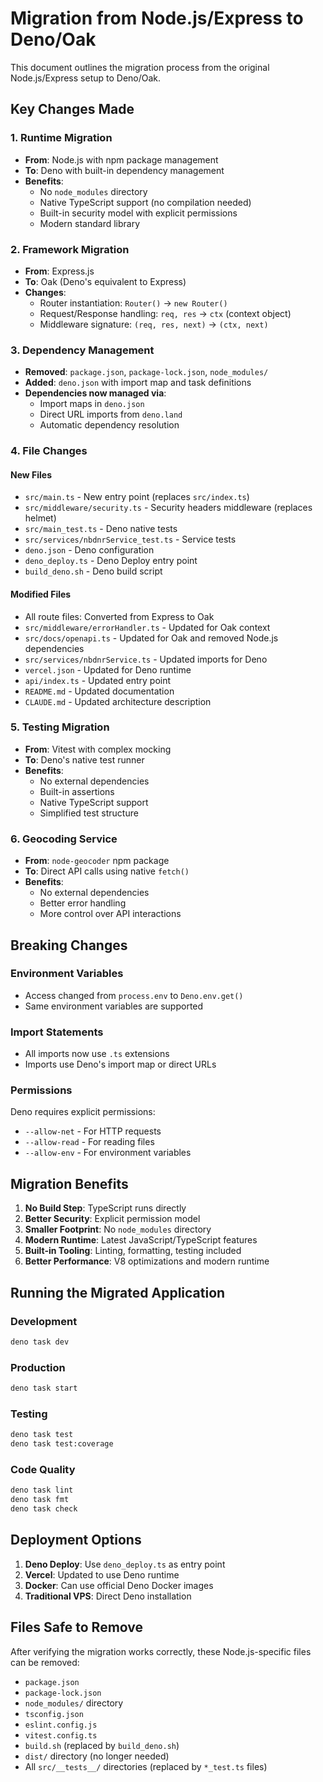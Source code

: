 # Migration from Node.js/Express to Deno/Oak

This document outlines the migration process from the original Node.js/Express setup to Deno/Oak.

## Key Changes Made

### 1. Runtime Migration
- **From**: Node.js with npm package management
- **To**: Deno with built-in dependency management
- **Benefits**: 
  - No `node_modules` directory
  - Native TypeScript support (no compilation needed)
  - Built-in security model with explicit permissions
  - Modern standard library

### 2. Framework Migration
- **From**: Express.js
- **To**: Oak (Deno's equivalent to Express)
- **Changes**:
  - Router instantiation: `Router()` → `new Router()`
  - Request/Response handling: `req, res` → `ctx` (context object)
  - Middleware signature: `(req, res, next)` → `(ctx, next)`

### 3. Dependency Management
- **Removed**: `package.json`, `package-lock.json`, `node_modules/`
- **Added**: `deno.json` with import map and task definitions
- **Dependencies now managed via**:
  - Import maps in `deno.json`
  - Direct URL imports from `deno.land`
  - Automatic dependency resolution

### 4. File Changes

#### New Files
- `src/main.ts` - New entry point (replaces `src/index.ts`)
- `src/middleware/security.ts` - Security headers middleware (replaces helmet)
- `src/main_test.ts` - Deno native tests
- `src/services/nbdnrService_test.ts` - Service tests
- `deno.json` - Deno configuration
- `deno_deploy.ts` - Deno Deploy entry point
- `build_deno.sh` - Deno build script

#### Modified Files
- All route files: Converted from Express to Oak
- `src/middleware/errorHandler.ts` - Updated for Oak context
- `src/docs/openapi.ts` - Updated for Oak and removed Node.js dependencies
- `src/services/nbdnrService.ts` - Updated imports for Deno
- `vercel.json` - Updated for Deno runtime
- `api/index.ts` - Updated entry point
- `README.md` - Updated documentation
- `CLAUDE.md` - Updated architecture description

### 5. Testing Migration
- **From**: Vitest with complex mocking
- **To**: Deno's native test runner
- **Benefits**:
  - No external dependencies
  - Built-in assertions
  - Native TypeScript support
  - Simplified test structure

### 6. Geocoding Service
- **From**: `node-geocoder` npm package
- **To**: Direct API calls using native `fetch()`
- **Benefits**:
  - No external dependencies
  - Better error handling
  - More control over API interactions

## Breaking Changes

### Environment Variables
- Access changed from `process.env` to `Deno.env.get()`
- Same environment variables are supported

### Import Statements
- All imports now use `.ts` extensions
- Imports use Deno's import map or direct URLs

### Permissions
Deno requires explicit permissions:
- `--allow-net` - For HTTP requests
- `--allow-read` - For reading files
- `--allow-env` - For environment variables

## Migration Benefits

1. **No Build Step**: TypeScript runs directly
2. **Better Security**: Explicit permission model
3. **Smaller Footprint**: No `node_modules` directory
4. **Modern Runtime**: Latest JavaScript/TypeScript features
5. **Built-in Tooling**: Linting, formatting, testing included
6. **Better Performance**: V8 optimizations and modern runtime

## Running the Migrated Application

### Development
```bash
deno task dev
```

### Production
```bash
deno task start
```

### Testing
```bash
deno task test
deno task test:coverage
```

### Code Quality
```bash
deno task lint
deno task fmt
deno task check
```

## Deployment Options

1. **Deno Deploy**: Use `deno_deploy.ts` as entry point
2. **Vercel**: Updated to use Deno runtime
3. **Docker**: Can use official Deno Docker images
4. **Traditional VPS**: Direct Deno installation

## Files Safe to Remove

After verifying the migration works correctly, these Node.js-specific files can be removed:
- `package.json`
- `package-lock.json`
- `node_modules/` directory
- `tsconfig.json`
- `eslint.config.js`
- `vitest.config.ts`
- `build.sh` (replaced by `build_deno.sh`)
- `dist/` directory (no longer needed)
- All `src/__tests__/` directories (replaced by `*_test.ts` files)
